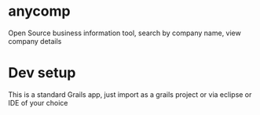 anycomp
=======

Open Source business information tool, search by company name, view company details

Dev setup
==========

This is a standard Grails app, just import as a grails project or via eclipse or IDE of your choice

